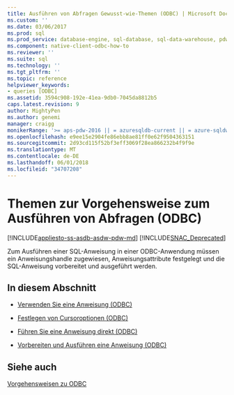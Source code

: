 ```yaml
---
title: Ausführen von Abfragen Gewusst-wie-Themen (ODBC) | Microsoft Docs
ms.custom: ''
ms.date: 03/06/2017
ms.prod: sql
ms.prod_service: database-engine, sql-database, sql-data-warehouse, pdw
ms.component: native-client-odbc-how-to
ms.reviewer: ''
ms.suite: sql
ms.technology: ''
ms.tgt_pltfrm: ''
ms.topic: reference
helpviewer_keywords:
- queries [ODBC]
ms.assetid: 3594c908-192e-41ea-9db0-7045da8812b5
caps.latest.revision: 9
author: MightyPen
ms.author: genemi
manager: craigg
monikerRange: '>= aps-pdw-2016 || = azuresqldb-current || = azure-sqldw-latest || >= sql-server-2016 || = sqlallproducts-allversions'
ms.openlocfilehash: e9ee15e2904fe86ebb8ae81ff0e62f9504363151
ms.sourcegitcommit: 2d93cd115f52bf3eff3069f28ea866232b4f9f9e
ms.translationtype: MT
ms.contentlocale: de-DE
ms.lasthandoff: 06/01/2018
ms.locfileid: "34707208"
---
```

# <a name="executing-queries-how-to-topics-odbc"></a>Themen zur Vorgehensweise zum Ausführen von Abfragen (ODBC)
[!INCLUDE[appliesto-ss-asdb-asdw-pdw-md](../../../includes/appliesto-ss-asdb-asdw-pdw-md.md)]
[!INCLUDE[SNAC_Deprecated](../../../includes/snac-deprecated.md)]

  Zum Ausführen einer SQL-Anweisung in einer ODBC-Anwendung müssen ein Anweisungshandle zugewiesen, Anweisungsattribute festgelegt und die SQL-Anweisung vorbereitet und ausgeführt werden.  
  
## <a name="in-this-section"></a>In diesem Abschnitt  
  
-   [Verwenden Sie eine Anweisung &#40;ODBC&#41;](../../../relational-databases/native-client-odbc-how-to/execute-queries/use-a-statement-odbc.md)  
  
-   [Festlegen von Cursoroptionen &#40;ODBC&#41;](../../../relational-databases/native-client-odbc-how-to/execute-queries/set-cursor-options-odbc.md)  
  
-   [Führen Sie eine Anweisung direkt &#40;ODBC&#41;](../../../relational-databases/native-client-odbc-how-to/execute-queries/execute-a-statement-directly-odbc.md)  
  
-   [Vorbereiten und Ausführen eine Anweisung &#40;ODBC&#41;](../../../relational-databases/native-client-odbc-how-to/execute-queries/prepare-and-execute-a-statement-odbc.md)  
  
## <a name="see-also"></a>Siehe auch  
 [Vorgehensweisen zu ODBC](../../../relational-databases/native-client-odbc-how-to/odbc-how-to-topics.md)  
  
  
